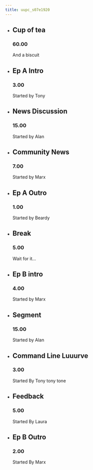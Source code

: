 ```yaml
---
title: uupc_s07e1920
---
```


*   ## Cup of tea

    ### 60.00
    
    And a biscuit

*   ## Ep A Intro

    ### 3.00
    
    Started by Tony
    
*   ## News Discussion

    ### 15.00
    
    Started by Alan
    
    
*   ## Community News

    ### 7.00
    
    Started by Marx
    
*   ## Ep A Outro

    ### 1.00
    
    Started by Beardy
    
*   ## Break

    ### 5.00
    
    Wait for it...
    
*   ## Ep B intro

    ### 4.00
    
    Started by Marx
    
*   ## Segment

    ### 15.00 
    
    Started by Alan
    
*   ## Command Line Luuurve

    ### 3.00
    
    Started By Tony tony tone
    
*   ## Feedback

    ### 5.00
    
    Started By Laura
    
*   ## Ep B Outro

    ### 2.00
    
    Started By Marx
